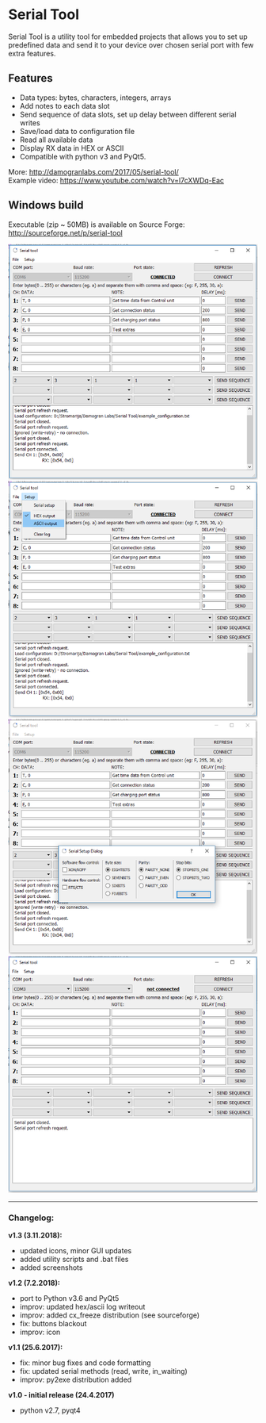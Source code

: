# Serial Tool
Serial Tool is a utility tool for embedded projects that allows you to set up predefined data and send it to your device over chosen serial port with few extra features.

## Features
*  Data types: bytes, characters, integers, arrays
*  Add notes to each data slot
*  Send sequence of data slots, set up delay between different serial writes
*  Save/load data to configuration file
*  Read all available data
*  Display RX data in HEX or ASCII 
*  Compatible with python v3 and PyQt5.
  
More: http://damogranlabs.com/2017/05/serial-tool/  
Example video: https://www.youtube.com/watch?v=l7cXWDq-Eac

## Windows build
Executable (zip ~ 50MB) is available on Source Forge: http://sourceforge.net/p/serial-tool  

![Serial Tool 1](screenshots/1.png)
![Serial Tool 2](screenshots/2.png)
![Serial Tool 3](screenshots/3.png)
![Serial Tool 4](screenshots/blank.png)

---
### Changelog:  
**v1.3 (3.11.2018):**
- updated icons, minor GUI updates
- added utility scripts and .bat files
- added screenshots


**v1.2 (7.2.2018):**
- port to Python v3.6 and PyQt5
- improv: updated hex/ascii log writeout
- improv: added cx_freeze distribution (see sourceforge)
- fix: buttons blackout
- improv: icon

**v1.1 (25.6.2017):**
- fix: minor bug fixes and code formatting
- fix: updated serial methods (read, write, in_waiting)
- improv: py2exe distribution added

**v1.0 - initial release (24.4.2017)**
- python v2.7, pyqt4